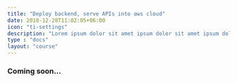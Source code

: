 ```yaml
---
title: "Deploy backend, serve APIs into aws cloud"
date: 2018-12-28T11:02:05+06:00
icon: "ti-settings"
description: "Lorem ipsum dolor sit amet ipsum dolor sit amet ipsum dolor sit amet"
type : "docs"
layout: "course"
---
```


### Coming soon...